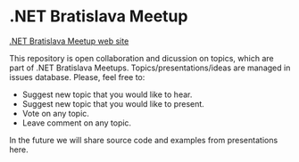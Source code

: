 # .NET Bratislava Meetup

[.NET Bratislava Meetup web site](https://www.meetup.com/NET-Bratislava-Meetup/)

This repository is open collaboration and dicussion on topics, which are part of .NET Bratislava Meetups. Topics/presentations/ideas are managed in issues database. Please, feel free to:
- Suggest new topic that you would like to hear.
- Suggest new topic that you would like to present.
- Vote on any topic.
- Leave comment on any topic.

In the future we will share source code and examples from presentations here.
